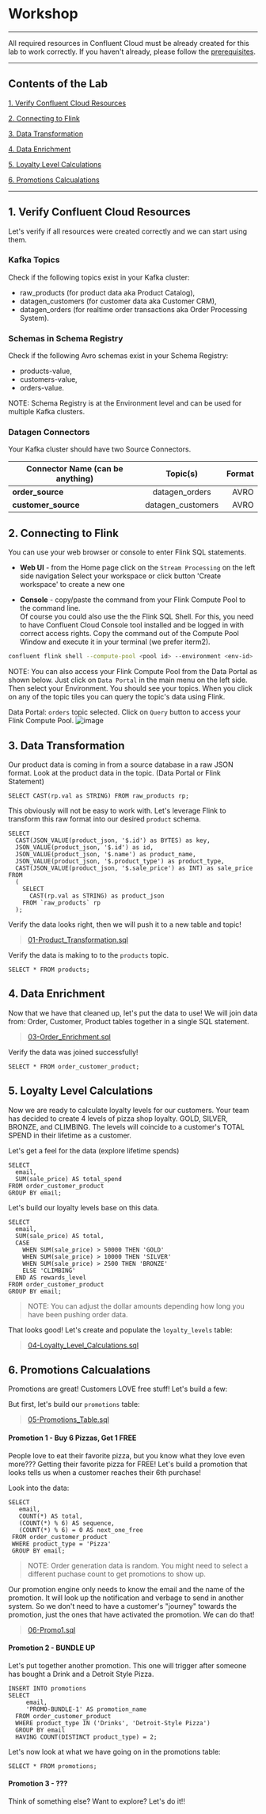 # Workshop
---

All required resources in Confluent Cloud must be already created for this lab to work correctly. If you haven't already, please follow the [prerequisites](prereq.md).

----

## Contents of the Lab
[1. Verify Confluent Cloud Resources](README.md#1-verify-confluent-cloud-resources)

[2. Connecting to Flink ](README.md#2-connecting-to-flink)

[3. Data Transformation](README.md#3-data-tranformation)

[4. Data Enrichment](README.md#4-data-enrichment)

[5. Loyalty Level Calculations](README.md#5-loyalty-level-calculations)

[6. Promotions Calcualations](README.md#6-promotions-calculations)

----

## 1. Verify Confluent Cloud Resources
Let's verify if all resources were created correctly and we can start using them.

### Kafka Topics
Check if the following topics exist in your Kafka cluster:
 * raw_products (for product data aka Product Catalog),
 * datagen_customers (for customer data aka Customer CRM),
 * datagen_orders (for realtime order transactions aka Order Processing System).

### Schemas in Schema Registry
Check if the following Avro schemas exist in your Schema Registry:
 * products-value,
 * customers-value,
 * orders-value.

NOTE: Schema Registry is at the Environment level and can be used for multiple Kafka clusters.

### Datagen Connectors
Your Kafka cluster should have two Source Connectors.

| Connector Name (can be anything)     |      Topic(s)      | Format 
|--------------------------------------|:---------------:|-------:|
| **order_source**    |   datagen_orders   | AVRO | 
| **customer_source**    |   datagen_customers   | AVRO | 

## 2. Connecting to Flink 
You can use your web browser or console to enter Flink SQL statements.
  * **Web UI** - from the Home page click on the `Stream Processing` on the left side navigation
    Select your workspace or click button 'Create workspace' to create a new one

  * **Console** - copy/paste the command from your Flink Compute Pool to the command line.    
  Of course you could also use the the Flink SQL Shell. For this, you need to have Confluent Cloud Console tool installed and be logged in with correct access rights.
  Copy the command out of the Compute Pool Window and execute it in your terminal (we prefer iterm2). 
  ```bash
  confluent flink shell --compute-pool <pool id> --environment <env-id>
  ```

NOTE: You can also access your Flink Compute Pool from the Data Portal as shown below. Just click on `Data Portal` in the main menu on the left side. Then select your Environment. You should see your topics. When you click on any of the topic tiles you can query the topic's data using Flink. 

Data Portal: `orders` topic selected. Click on `Query` button to access your Flink Compute Pool.
![image](../assets/dataPortal.png)

## 3. Data Transformation
Our product data is coming in from a source database in a raw JSON format.  Look at the product data in the topic. (Data Portal or Flink Statement) 

```
SELECT CAST(rp.val as STRING) FROM raw_products rp;
```

This obviously will not be easy to work with.  Let's leverage Flink to transform this raw format into our desired `product` schema.

```
SELECT 
  CAST(JSON_VALUE(product_json, '$.id') as BYTES) as key,
  JSON_VALUE(product_json, '$.id') as id,
  JSON_VALUE(product_json, '$.name') as product_name,
  JSON_VALUE(product_json, '$.product_type') as product_type,
  CAST(JSON_VALUE(product_json, '$.sale_price') as INT) as sale_price
FROM 
  (  
    SELECT 
      CAST(rp.val as STRING) as product_json
    FROM `raw_products` rp
  );
```

Verify the data looks right, then we will push it to a new table and topic! 

> [01-Product_Transformation.sql](01-Product_Transformation.sql)

Verify the data is making to to the `products` topic.

```
SELECT * FROM products;
```

## 4. Data Enrichment  
Now that we have that cleaned up, let's put the data to use!  We will join data from: Order, Customer, Product tables together in a single SQL statement.

> [03-Order_Enrichment.sql](03-Order_Enrichment.sql)

Verify the data was joined successfully!

```
SELECT * FROM order_customer_product;
```

## 5. Loyalty Level Calculations
Now we are ready to calculate loyalty levels for our customers.  Your team has decided to create 4 levels of pizza shop loyalty.  GOLD, SILVER, BRONZE, and CLIMBING.  The levels will coincide to a customer's TOTAL SPEND in their lifetime as a customer.

Let's get a feel for the data (explore lifetime spends)

```
SELECT
  email,
  SUM(sale_price) AS total_spend
FROM order_customer_product
GROUP BY email;
```

Let's build our loyalty levels base on this data.

```
SELECT
  email,
  SUM(sale_price) AS total,
  CASE
    WHEN SUM(sale_price) > 50000 THEN 'GOLD'
    WHEN SUM(sale_price) > 10000 THEN 'SILVER'
    WHEN SUM(sale_price) > 2500 THEN 'BRONZE'
    ELSE 'CLIMBING'
  END AS rewards_level
FROM order_customer_product
GROUP BY email;
```
> NOTE:  You can adjust the dollar amounts depending how long you have been pushing order data.


That looks good!  Let's create and populate the `loyalty_levels` table:

> [04-Loyalty_Level_Calculations.sql](04-Loyalty_Level_Calculations.sql)


## 6. Promotions Calcualations
Promotions are great! Customers LOVE free stuff!  Let's build a few:

But first, let's build our `promotions` table:

> [05-Promotions_Table.sql](05-Promotions_Table.sql)


#### Promotion 1 - Buy 6 Pizzas, Get 1 FREE
People love to eat their favorite pizza, but you know what they love even more???  Getting their favorite pizza for FREE! Let's build a promotion that looks tells us when a customer reaches their 6th purchase!

Look into the data:

```
SELECT
   email,
   COUNT(*) AS total,
   (COUNT(*) % 6) AS sequence,
   (COUNT(*) % 6) = 0 AS next_one_free
 FROM order_customer_product
 WHERE product_type = 'Pizza'
 GROUP BY email;
```
> NOTE:  Order generation data is random.  You might need to select a different puchase count to get promotions to show up. 

Our promotion engine only needs to know the email and the name of the promotion.  It will look up the notification and verbage to send in another system.  So we don't need to have a customer's "journey" towards the promotion, just the ones that have activated the promotion.  We can do that!

> [06-Promo1.sql](06-Promo1.sql)

#### Promotion 2 - BUNDLE UP
Let's put together another promotion.  This one will trigger after someone has bought a Drink and a Detroit Style Pizza.

```
INSERT INTO promotions
SELECT
     email,
     'PROMO-BUNDLE-1' AS promotion_name
  FROM order_customer_product
  WHERE product_type IN ('Drinks', 'Detroit-Style Pizza')
  GROUP BY email
  HAVING COUNT(DISTINCT product_type) = 2;

```

Let's now look at what we have going on in the promotions table:

```
SELECT * FROM promotions;
```

#### Promotion 3 - ???
Think of something else?  Want to explore?  Let's do it!!
